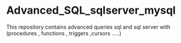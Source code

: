 # Advanced_SQL_sqlserver_mysql
 This repository contains  advanced queries sql and sql server with (procedures , functions , triggers ,cursors .....)
